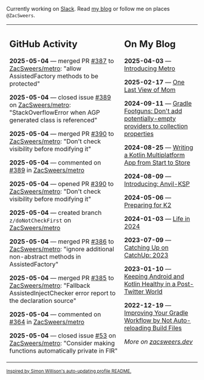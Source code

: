 Currently working on [Slack](https://slack.com/). Read [my blog](https://zacsweers.dev/) or follow me on places `@ZacSweers`.

<table><tr><td valign="top" width="60%">

## GitHub Activity
<!-- githubActivity starts -->
**2025-05-04** — merged PR [#387](https://github.com/ZacSweers/metro/pull/387) to [ZacSweers/metro](https://github.com/ZacSweers/metro): "allow AssistedFactory methods to be protected"

**2025-05-04** — closed issue [#389](https://github.com/ZacSweers/metro/issues/389) on [ZacSweers/metro](https://github.com/ZacSweers/metro): "StackOverflowError when AGP generated class is referenced"

**2025-05-04** — merged PR [#390](https://github.com/ZacSweers/metro/pull/390) to [ZacSweers/metro](https://github.com/ZacSweers/metro): "Don't check visibility before modifying it"

**2025-05-04** — commented on [#389](https://github.com/ZacSweers/metro/issues/389#issuecomment-2849420184) in [ZacSweers/metro](https://github.com/ZacSweers/metro)

**2025-05-04** — opened PR [#390](https://github.com/ZacSweers/metro/pull/390) to [ZacSweers/metro](https://github.com/ZacSweers/metro): "Don't check visibility before modifying it"

**2025-05-04** — created branch `z/doNotCheckFirst` on [ZacSweers/metro](https://github.com/ZacSweers/metro)

**2025-05-04** — merged PR [#386](https://github.com/ZacSweers/metro/pull/386) to [ZacSweers/metro](https://github.com/ZacSweers/metro): "ignore additional non-abstract methods in AssistedFactory"

**2025-05-04** — merged PR [#385](https://github.com/ZacSweers/metro/pull/385) to [ZacSweers/metro](https://github.com/ZacSweers/metro): "Fallback AssistedInjectChecker error report to the declaration source"

**2025-05-04** — commented on [#364](https://github.com/ZacSweers/metro/issues/364#issuecomment-2849267500) in [ZacSweers/metro](https://github.com/ZacSweers/metro)

**2025-05-04** — closed issue [#53](https://github.com/ZacSweers/metro/issues/53) on [ZacSweers/metro](https://github.com/ZacSweers/metro): "Consider making functions automatically private in FIR"
<!-- githubActivity ends -->
</td><td valign="top" width="40%">

## On My Blog
<!-- blog starts -->
**2025-04-03** — [Introducing Metro](https://www.zacsweers.dev/introducing-metro/)

**2025-02-17** — [One Last View of Mom](https://www.zacsweers.dev/one-last-view-of-mom/)

**2024-09-11** — [Gradle Footguns: Don't add potentially-empty providers to collection properties](https://www.zacsweers.dev/gradle-footgun-adding-empty-providers-to-collection-properties/)

**2024-08-25** — [Writing a Kotlin Multiplatform App from Start to Store](https://www.zacsweers.dev/writing-a-kotlin-multiplatform-app-from-start-to-store/)

**2024-08-09** — [Introducing: Anvil-KSP](https://www.zacsweers.dev/introducing-anvil-ksp/)

**2024-05-06** — [Preparing for K2](https://www.zacsweers.dev/preparing-for-k2/)

**2024-01-03** — [Life in 2024](https://www.zacsweers.dev/life-in-2024/)

**2023-07-09** — [Catching Up on CatchUp: 2023](https://www.zacsweers.dev/catching-up-on-catchup-2023/)

**2023-01-10** — [Keeping Android and Kotlin Healthy in a Post-Twitter World](https://www.zacsweers.dev/keeping-android-healthy/)

**2022-12-19** — [Improving Your Gradle Workflow by Not Auto-reloading Build Files](https://www.zacsweers.dev/improving-your-workflow-by-not-auto-reloading-build-files/)
<!-- blog ends -->
_More on [zacsweers.dev](https://zacsweers.dev/)_
</td></tr></table>

<sub><a href="https://simonwillison.net/2020/Jul/10/self-updating-profile-readme/">Inspired by Simon Willison's auto-updating profile README.</a></sub>